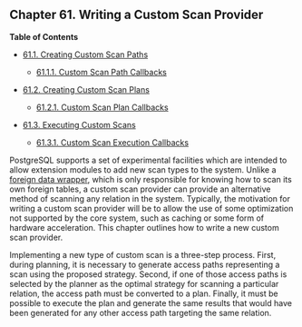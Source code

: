 ## Chapter 61. Writing a Custom Scan Provider

**Table of Contents**

- [61.1. Creating Custom Scan Paths](custom-scan-path)

  - [61.1.1. Custom Scan Path Callbacks](custom-scan-path#CUSTOM-SCAN-PATH-CALLBACKS)

- [61.2. Creating Custom Scan Plans](custom-scan-plan)

  - [61.2.1. Custom Scan Plan Callbacks](custom-scan-plan#CUSTOM-SCAN-PLAN-CALLBACKS)

- [61.3. Executing Custom Scans](custom-scan-execution)

  - [61.3.1. Custom Scan Execution Callbacks](custom-scan-execution#CUSTOM-SCAN-EXECUTION-CALLBACKS)

PostgreSQL supports a set of experimental facilities which are intended to allow extension modules to add new scan types to the system. Unlike a [foreign data wrapper](fdwhandler 'Chapter 59. Writing a Foreign Data Wrapper'), which is only responsible for knowing how to scan its own foreign tables, a custom scan provider can provide an alternative method of scanning any relation in the system. Typically, the motivation for writing a custom scan provider will be to allow the use of some optimization not supported by the core system, such as caching or some form of hardware acceleration. This chapter outlines how to write a new custom scan provider.

Implementing a new type of custom scan is a three-step process. First, during planning, it is necessary to generate access paths representing a scan using the proposed strategy. Second, if one of those access paths is selected by the planner as the optimal strategy for scanning a particular relation, the access path must be converted to a plan. Finally, it must be possible to execute the plan and generate the same results that would have been generated for any other access path targeting the same relation.
